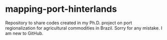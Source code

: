 # mapping-port-hinterlands
Repository to share codes created in my Ph.D. project on port regionalization for agricultural commodities in Brazil. Sorry for any mistake. I am new to GitHub.
